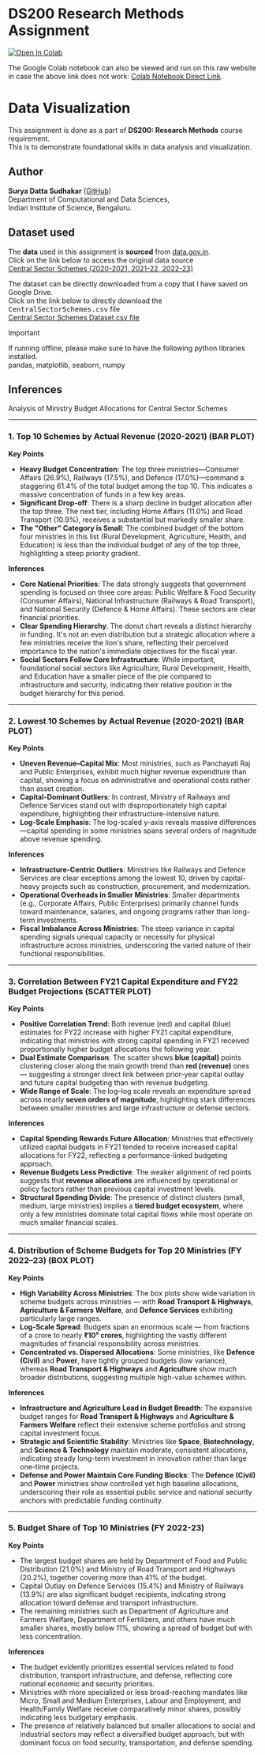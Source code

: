 
# DS200 Research Methods Assignment

[![Open In Colab](https://colab.research.google.com/assets/colab-badge.svg)](https://colab.research.google.com/github/suryasud/DS200-data-science-visualizations/blob/main/data_visualization_using_python.ipynb)
<p>
    The Google Colab notebook can also be viewed and run on this raw website 
    in case the above link does not work: 
    <a href="https://colab.research.google.com/drive/1eKFF6DK05pREa5zKSmqNgR0JTOH-Ew69?usp=sharing">Colab Notebook Direct Link</a>.
</p>

# Data Visualization
This assignment is done as a part of  **DS200: Research Methods** course requirement. <br>
This is to demonstrate foundational skills in data analysis and visualization.

## Author
**Surya Datta Sudhakar** ([GitHub](https://github.com/suryasud)) <br>
Department of Computational and Data Sciences, <br>
Indian Institute of Science, Bengaluru.

## Dataset used
<p>
    The <strong>data</strong> used in this assignment is <strong>sourced</strong> from <a href="https://data.gov.in">data.gov.in</a>. <br>
    Click on the link below to access the original data source <br>
    <a href="https://www.data.gov.in/resource/central-sector-schemes-2020-2021-2020-21-2022-23">Central Sector Schemes (2020-2021, 2021-22, 2022-23)</a>
</p>

<p>
    The dataset can be directly downloaded from a copy that I have saved on Google Drive. <br>
    Click on the link below to directly download the <kbd>CentralSectorSchemes.csv</kbd> file <br>
    <a href="https://drive.google.com/file/d/1jkoynty9n0Z5q2R7LjJG5xIsByZ-FdpH/view?usp=sharing">Central Sector Schemes Dataset csv file</a>
</p>

> [!IMPORTANT]
> If running offline, please make sure to have the following
> python libraries installed. <br>
> pandas, matplotlib, seaborn, numpy

## Inferences
Analysis of Ministry Budget Allocations for Central Sector Schemes

-----

### 1. Top 10 Schemes by Actual Revenue (2020-2021) (BAR PLOT)
<strong> Key Points </strong> <br>
- **Heavy Budget Concentration**: The top three ministries—Consumer Affairs (26.9%), Railways (17.5%), and Defence (17.0%)—command a staggering 61.4% of the total budget among the top 10. This indicates a massive concentration of funds in a few key areas.
- **Significant Drop-off**: There is a sharp decline in budget allocation after the top three. The next tier, including Home Affairs (11.0%) and Road Transport (10.9%), receives a substantial but markedly smaller share.
- **The "Other" Category is Small**: The combined budget of the bottom four ministries in this list (Rural Development, Agriculture, Health, and Education) is less than the individual budget of any of the top three, highlighting a steep priority gradient.

<strong>Inferences</strong> <br>
- **Core National Priorities**:
The data strongly suggests that government spending is focused on three core areas: Public Welfare & Food Security (Consumer Affairs), National Infrastructure (Railways & Road Transport), and National Security (Defence & Home Affairs). These sectors are clear financial priorities.
- **Clear Spending Hierarchy**:
The donut chart reveals a distinct hierarchy in funding. It's not an even distribution but a strategic allocation where a few ministries receive the lion's share, reflecting their perceived importance to the nation's immediate objectives for the fiscal year.
- **Social Sectors Follow Core Infrastructure**:
While important, foundational social sectors like Agriculture, Rural Development, Health, and Education have a smaller piece of the pie compared to infrastructure and security, indicating their relative position in the budget hierarchy for this period.

-----

### 2. Lowest 10 Schemes by Actual Revenue (2020-2021) (BAR PLOT)

<strong>Key Points</strong> <br>
- **Uneven Revenue–Capital Mix**: Most ministries, such as Panchayati Raj and Public Enterprises, exhibit much higher revenue expenditure than capital, showing a focus on administrative and operational costs rather than asset creation.
- **Capital-Dominant Outliers**: In contrast, Ministry of Railways and Defence Services stand out with disproportionately high capital expenditure, highlighting their infrastructure-intensive nature.
- **Log-Scale Emphasis**: The log-scaled y-axis reveals massive differences—capital spending in some ministries spans several orders of magnitude above revenue spending.

<strong>Inferences</strong> <br>
- **Infrastructure-Centric Outliers**: Ministries like Railways and Defence Services are clear exceptions among the lowest 10, driven by capital-heavy projects such as construction, procurement, and modernization.
- **Operational Overheads in Smaller Ministries**: Smaller departments (e.g., Corporate Affairs, Public Enterprises) primarily channel funds toward maintenance, salaries, and ongoing programs rather than long-term investments.
- **Fiscal Imbalance Across Ministries**: The steep variance in capital spending signals unequal capacity or necessity for physical infrastructure across ministries, underscoring the varied nature of their functional responsibilities.

-----

### 3. Correlation Between FY21 Capital Expenditure and FY22 Budget Projections (SCATTER PLOT)

**Key Points** <br>
- **Positive Correlation Trend**: Both revenue (red) and capital (blue) estimates for FY22 increase with higher FY21 capital expenditure, indicating that ministries with strong capital spending in FY21 received proportionally higher budget allocations the following year.
- **Dual Estimate Comparison**: The scatter shows **blue (capital)** points clustering closer along the main growth trend than **red (revenue)** ones — suggesting a stronger direct link between prior-year capital outlay and future capital budgeting than with revenue budgeting.
- **Wide Range of Scale**: The log–log scale reveals an expenditure spread across nearly **seven orders of magnitude**, highlighting stark differences between smaller ministries and large infrastructure or defense sectors.

**Inferences** <br>
- **Capital Spending Rewards Future Allocation**: Ministries that effectively utilized capital budgets in FY21 tended to receive increased capital allocations for FY22, reflecting a performance-linked budgeting approach.
- **Revenue Budgets Less Predictive**: The weaker alignment of red points suggests that **revenue allocations** are influenced by operational or policy factors rather than previous capital investment levels.
- **Structural Spending Divide**: The presence of distinct clusters (small, medium, large ministries) implies a **tiered budget ecosystem**, where only a few ministries dominate total capital flows while most operate on much smaller financial scales.

-----

### 4. Distribution of Scheme Budgets for Top 20 Ministries (FY 2022–23) (BOX PLOT)

**Key Points** <br>
- **High Variability Across Ministries**: The box plots show wide variation in scheme budgets across ministries — with **Road Transport & Highways**, **Agriculture & Farmers Welfare**, and **Defence Services** exhibiting particularly large ranges.
- **Log-Scale Spread**: Budgets span an enormous scale — from fractions of a crore to nearly **₹10⁵ crores**, highlighting the vastly different magnitudes of financial responsibility across ministries.
- **Concentrated vs. Dispersed Allocations**: Some ministries, like **Defence (Civil)** and **Power**, have tightly grouped budgets (low variance), whereas **Road Transport & Highways** and **Agriculture** show much broader distributions, suggesting multiple high-value schemes within.

**Inferences** <br>
- **Infrastructure and Agriculture Lead in Budget Breadth**: The expansive budget ranges for **Road Transport & Highways** and **Agriculture & Farmers Welfare** reflect their extensive scheme portfolios and strong capital investment focus.
- **Strategic and Scientific Stability**: Ministries like **Space**, **Biotechnology**, and **Science & Technology** maintain moderate, consistent allocations, indicating steady long-term investment in innovation rather than large one-time projects.
- **Defense and Power Maintain Core Funding Blocks**: The **Defence (Civil)** and **Power** ministries show controlled yet high baseline allocations, underscoring their role as essential public service and national security anchors with predictable funding continuity.

-----

### 5. Budget Share of Top 10 Ministries (FY 2022-23)

<strong>Key Points</strong><br>
- The largest budget shares are held by Department of Food and Public Distribution (21.0%) and Ministry of Road Transport and Highways (20.2%), together covering more than 41% of the budget.
- Capital Outlay on Defence Services (15.4%) and Ministry of Railways (13.9%) are also significant budget recipients, indicating strong allocation toward defense and transport infrastructure.
- The remaining ministries such as Department of Agriculture and Farmers Welfare, Department of Fertilizers, and others have much smaller shares, mostly below 11%, showing a spread of budget but with less concentration.

<strong>Inferences</strong><br>
- The budget evidently prioritizes essential services related to food distribution, transport infrastructure, and defense, reflecting core national economic and security priorities.
- Ministries with more specialized or less broad-reaching mandates like Micro, Small and Medium Enterprises, Labour and Employment, and Health/Family Welfare receive comparatively minor shares, possibly indicating less budgetary emphasis.
- The presence of relatively balanced but smaller allocations to social and industrial sectors may reflect a diversified budget approach, but with dominant focus on food security, transportation, and defense spending.












